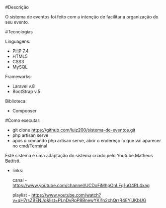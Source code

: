 #Descrição

O sistema de eventos foi feito com a intenção de facilitar a organização do seu evento.

#Tecnologias
 
 Linguagens:
 - PHP 7.4
 - HTML5
 - CSS3
 - MySQL
 
 Frameworks:
 - Laravel v.8
 - BootStrap v.5
 
 Biblioteca:
 - Compooser

#Como executar:
 - git clone https://github.com/luiz200/sistema-de-eventos.git
 - php artisan serve 
 - após o comando php artisan serve, abrir o endereço ip que vai aparecer no cmd/Terminal

Esté sistema é uma adaptação do sistema criado pelo Youtube Matheus Battisti.

 - links:
    
    canal - https://www.youtube.com/channel/UCDoFiMhpOnLFq1uG4RL4xag
    
    playlist - https://www.youtube.com/watch?v=qH7rsZBENJo&list=PLnDvRpP8BnewYKI1n2chQrrR4EYiJKbUG
